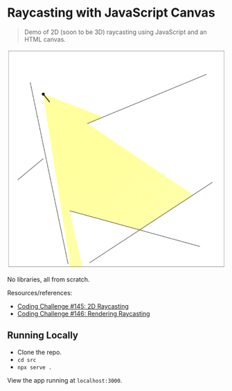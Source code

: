 # Raycasting with JavaScript Canvas

> Demo of 2D (soon to be 3D) raycasting using JavaScript and an HTML canvas.

![A top-down 2D scene depicting the player as a black dot with a line pointing in the direction it is facing. A yellow cone of view in front of it intersects with walls.](./screenshot.png)

No libraries, all from scratch.

Resources/references:

- [Coding Challenge #145: 2D Raycasting ](https://www.youtube.com/watch?v=TOEi6T2mtHo)
- [Coding Challenge #146: Rendering Raycasting ](https://www.youtube.com/watch?v=vYgIKn7iDH8)

## Running Locally

- Clone the repo.
- `cd src`
- `npx serve .`

View the app running at `localhost:3000`.